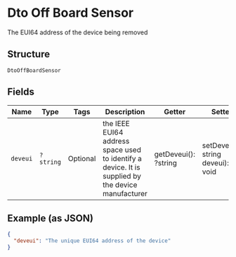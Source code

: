 
# Dto Off Board Sensor

The EUI64 address of the device being removed

## Structure

`DtoOffBoardSensor`

## Fields

| Name | Type | Tags | Description | Getter | Setter |
|  --- | --- | --- | --- | --- | --- |
| `deveui` | `?string` | Optional | the IEEE EUI64 address space used to identify a device. It is supplied by the device manufacturer | getDeveui(): ?string | setDeveui(?string deveui): void |

## Example (as JSON)

```json
{
  "deveui": "The unique EUI64 address of the device"
}
```

